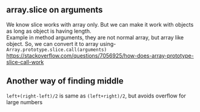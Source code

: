 ## array.slice on arguments
We know slice works with array only. But we can make it work with objects as long as object is having length.<br/>
Example in method arguments, they are not normal array, but array like object. So, we can convert it to array using-<br/>
`Array.prototype.slice.call(arguments)`<br/>
https://stackoverflow.com/questions/7056925/how-does-array-prototype-slice-call-work

## Another way of finding middle
`left+(right-left)/2` is same as `(left+right)/2`, but avoids overflow for large numbers